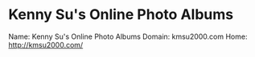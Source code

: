 
# Kenny Su's Online Photo Albums

Name: Kenny Su's Online Photo Albums
Domain: kmsu2000.com
Home: http://kmsu2000.com/
